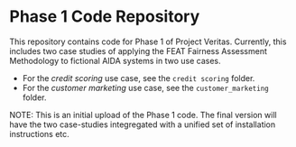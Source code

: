# Phase 1 Code Repository


This repository contains code for Phase 1 of Project Veritas. Currently, this
includes two case studies of applying the FEAT Fairness Assessment Methodology
to fictional AIDA systems in two use cases.

- For the *credit scoring* use case, see the `credit scoring` folder.
- For the *customer marketing* use case, see the `customer_marketing` folder.

NOTE: This is an initial upload of the Phase 1 code. The final version will
have the two case-studies integregated with a unified set of installation
instructions etc.
